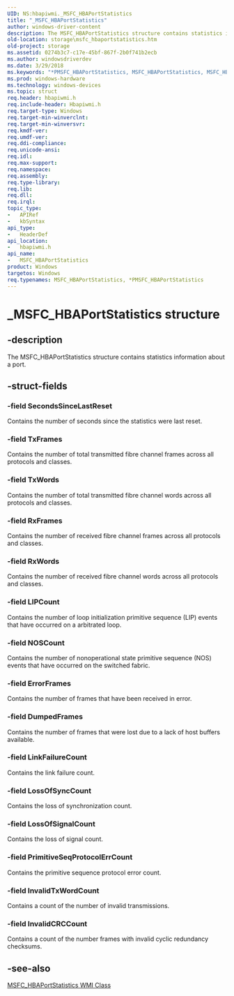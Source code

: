 ```yaml
---
UID: NS:hbapiwmi._MSFC_HBAPortStatistics
title: "_MSFC_HBAPortStatistics"
author: windows-driver-content
description: The MSFC_HBAPortStatistics structure contains statistics information about a port.
old-location: storage\msfc_hbaportstatistics.htm
old-project: storage
ms.assetid: 0274b3c7-c17e-45bf-867f-2b0f741b2ecb
ms.author: windowsdriverdev
ms.date: 3/29/2018
ms.keywords: "*PMSFC_HBAPortStatistics, MSFC_HBAPortStatistics, MSFC_HBAPortStatistics structure [Storage Devices], PMSFC_HBAPortStatistics, PMSFC_HBAPortStatistics structure pointer [Storage Devices], _MSFC_HBAPortStatistics, hbapiwmi/MSFC_HBAPortStatistics, hbapiwmi/PMSFC_HBAPortStatistics, storage.msfc_hbaportstatistics, structs-Fibre_93c56324-f8c5-4d43-815a-40ca9d44350d.xml"
ms.prod: windows-hardware
ms.technology: windows-devices
ms.topic: struct
req.header: hbapiwmi.h
req.include-header: Hbapiwmi.h
req.target-type: Windows
req.target-min-winverclnt: 
req.target-min-winversvr: 
req.kmdf-ver: 
req.umdf-ver: 
req.ddi-compliance: 
req.unicode-ansi: 
req.idl: 
req.max-support: 
req.namespace: 
req.assembly: 
req.type-library: 
req.lib: 
req.dll: 
req.irql: 
topic_type:
-	APIRef
-	kbSyntax
api_type:
-	HeaderDef
api_location:
-	hbapiwmi.h
api_name:
-	MSFC_HBAPortStatistics
product: Windows
targetos: Windows
req.typenames: MSFC_HBAPortStatistics, *PMSFC_HBAPortStatistics
---
```


# _MSFC_HBAPortStatistics structure


## -description


The MSFC_HBAPortStatistics structure contains statistics information about a port.


## -struct-fields




### -field SecondsSinceLastReset

Contains the number of seconds since the statistics were last reset.


### -field TxFrames

Contains the number of total transmitted fibre channel frames across all protocols and classes.


### -field TxWords

Contains the number of total transmitted fibre channel words across all protocols and classes.


### -field RxFrames

Contains the number of received fibre channel frames across all protocols and classes.


### -field RxWords

Contains the number of received fibre channel words across all protocols and classes.


### -field LIPCount

Contains the number of loop initialization primitive sequence (LIP) events that have occurred on a arbitrated loop.


### -field NOSCount

Contains the number of nonoperational state primitive sequence (NOS) events that have occurred on the switched fabric.


### -field ErrorFrames

Contains the number of frames that have been received in error.


### -field DumpedFrames

Contains the number of frames that were lost due to a lack of host buffers available.


### -field LinkFailureCount

Contains the link failure count. 


### -field LossOfSyncCount

Contains the loss of synchronization count. 


### -field LossOfSignalCount

Contains the loss of signal count. 


### -field PrimitiveSeqProtocolErrCount

Contains the primitive sequence protocol error count. 


### -field InvalidTxWordCount

Contains a count of the number of invalid transmissions. 


### -field InvalidCRCCount

Contains a count of the number frames with invalid cyclic redundancy checksums. 


## -see-also




<a href="https://msdn.microsoft.com/library/windows/hardware/ff562513">MSFC_HBAPortStatistics WMI Class</a>
 

 

